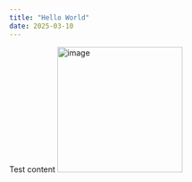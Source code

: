 ```yaml
---
title: "Hello World"
date: 2025-03-10
---
```

Test content 
<img width="224" alt="image" src="https://github.com/user-attachments/assets/7b068cd4-1499-4e6b-bf29-c737063d1573" />

